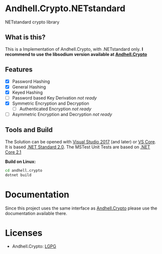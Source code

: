 # Andhell.Crypto.NETstandard
NETstandard crypto library
## What is this?
This is a Implementation of Andhell.Crypto, with .NETstandard only. 
**I recommend to use the libsodium version available at [Andhell.Crypto](https://github.com/AndHell/Andhell.Crypto)**


## Features
- [x] Password Hashing
- [x] General Hashing
- [x] Keyed Hashing
- [ ] Password based Key Derivation *not ready*
- [x] Symmetric Encryption and Decryption
    - [ ] Authenticated Encryption *not ready*
- [ ] Asymmetric Encryption and Decryption *not ready*

## Tools and Build
The Solution can be opened with [Visual Studio 2017](https://visualstudio.microsoft.com/vs/) (and later) or [VS Core](https://code.visualstudio.com/). It is based [.NET Standard 2.0](https://docs.microsoft.com/en-us/dotnet/standard/net-standard). The MSTest Unit Tests are based on [.NET Core 2.1](https://docs.microsoft.com/en-us/dotnet/core/)

**Build on Linux:**
```bash
cd andhell.crypto
dotnet build
```

# Documentation
Since this project uses the same interface as [Andhell.Crypto](https://github.com/AndHell/Andhell.Crypto) please use the documentation available there.

# Licenses
- Andhell.Crypto: [LGPG](LICENSE)